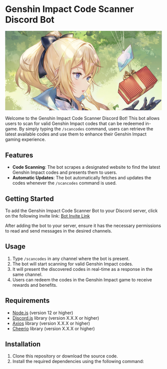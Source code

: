 # Genshin Impact Code Scanner Discord Bot

![Bot Logo](assets/logo.png)

Welcome to the Genshin Impact Code Scanner Discord Bot! This bot allows users to scan for valid Genshin Impact codes that can be redeemed in-game. By simply typing the `/scancodes` command, users can retrieve the latest available codes and use them to enhance their Genshin Impact gaming experience.

## Features

- **Code Scanning**: The bot scrapes a designated website to find the latest Genshin Impact codes and presents them to users.
- **Automatic Updates**: The bot automatically fetches and updates the codes whenever the `/scancodes` command is used.

## Getting Started

To add the Genshin Impact Code Scanner Bot to your Discord server, click on the following invite link: [Bot Invite Link](https://discord.com/oauth2/authorize?client_id=1109233295247560848&scope=bot&permissions=67584)

After adding the bot to your server, ensure it has the necessary permissions to read and send messages in the desired channels.

## Usage

1. Type `/scancodes` in any channel where the bot is present.
2. The bot will start scanning for valid Genshin Impact codes.
3. It will present the discovered codes in real-time as a response in the same channel.
4. Users can redeem the codes in the Genshin Impact game to receive rewards and benefits.

## Requirements

- [Node.js](https://nodejs.org) (version 12 or higher)
- [Discord.js](https://discord.js.org) library (version X.X.X or higher)
- [Axios](https://www.npmjs.com/package/axios) library (version X.X.X or higher)
- [Cheerio](https://www.npmjs.com/package/cheerio) library (version X.X.X or higher)

## Installation

1. Clone this repository or download the source code.
2. Install the required dependencies using the following command:
